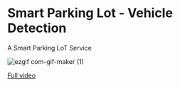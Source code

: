 # Smart Parking Lot - Vehicle Detection

A Smart Parking LoT Service

![ezgif com-gif-maker (1)](https://user-images.githubusercontent.com/49259258/202345137-521536c7-c8d1-4187-96c5-0aaabd6c6493.gif)

[Full video](https://drive.google.com/file/d/1Kwa-3q_62xh4RAxThFueYX59Vj6kJh7m/view?usp=share_link)

